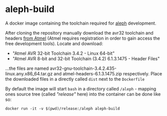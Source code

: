 aleph-build
===========

A docker image containing the toolchain required for [aleph](https://github.com/monome/aleph) development.

After cloning the repository manually download the avr32 toolchain and headers [from Atmel](http://www.atmel.com/tools/ATMELAVRTOOLCHAINFORLINUX.aspx) (Atmel requires registration in order to gain access the free development tools). Locate and download:
* "Atmel AVR 32-bit Toolchain 3.4.2 - Linux 64-bit"
* "Atmel AVR 8-bit and 32-bit Toolchain (3.4.2) 6.1.3.1475 - Header Files"

...the files are named avr32-gnu-toolchain-3.4.2.435-linux.any.x86_64.tar.gz and atmel-headers-6.1.3.1475.zip respectively. Place the downloaded files in a directly called ```dist``` next to the ```Dockerfile```

By default the image will start ```bash``` in a directory called ```/aleph``` - mapping ones source tree (called _"release"_ here) into the container can be done like so:

```
docker run -it -v $(pwd)/release:/aleph aleph-build
```

